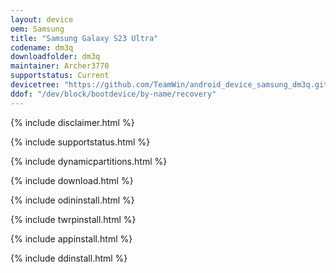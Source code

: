 ```yaml
---
layout: device
oem: Samsung
title: "Samsung Galaxy S23 Ultra"
codename: dm3q
downloadfolder: dm3q
maintainer: Archer3770
supportstatus: Current
devicetree: "https://github.com/TeamWin/android_device_samsung_dm3q.git"
ddof: "/dev/block/bootdevice/by-name/recovery"
---
```


{% include disclaimer.html %}

{% include supportstatus.html %}

{% include dynamicpartitions.html %}

{% include download.html %}

{% include odininstall.html %}

{% include twrpinstall.html %}

{% include appinstall.html %}

{% include ddinstall.html %}
